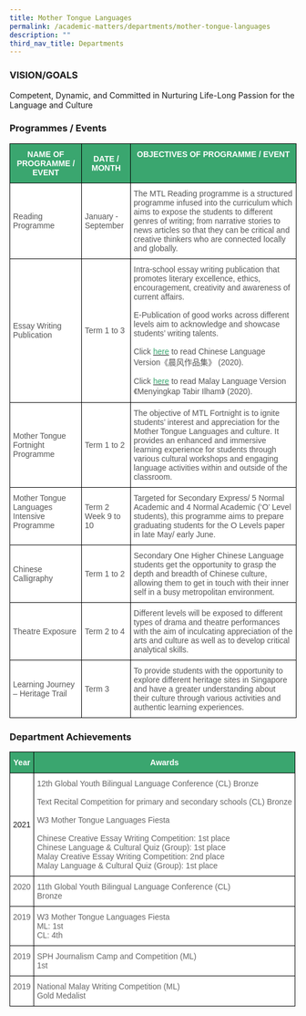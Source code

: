 ```yaml
---
title: Mother Tongue Languages
permalink: /academic-matters/departments/mother-tongue-languages
description: ""
third_nav_title: Departments
---
```

### VISION/GOALS

Competent, Dynamic, and Committed in Nurturing Life-Long Passion for the Language and Culture


### Programmes / Events
<style type="text/css">
.tg  {border-collapse:collapse;border-spacing:0;}
.tg td{border-color:black;border-style:solid;border-width:1px;font-family:Arial, sans-serif;font-size:14px;
  overflow:hidden;padding:10px 5px;word-break:normal;}
.tg th{border-color:black;border-style:solid;border-width:1px;font-family:Arial, sans-serif;font-size:14px;
  font-weight:normal;overflow:hidden;padding:10px 5px;word-break:normal;}
.tg .tg-k0s0{background-color:#3AA66F;color:#FFF;font-weight:bold;text-align:center;vertical-align:middle}
.tg .tg-0y1c{background-color:#3AA66F;color:#FFF;font-weight:bold;text-align:center;vertical-align:top}
.tg .tg-mwz3{background-color:#FFF;color:#565656;text-align:left;vertical-align:middle}
.tg .tg-njgx{background-color:#FFF;color:#565656;text-align:left;vertical-align:top}
</style>
<table class="tg">
<thead>
  <tr>
    <th class="tg-k0s0"><span style="color:#FFF;background-color:#3AA66F">NAME OF PROGRAMME / EVENT</span></th>
    <th class="tg-k0s0"><span style="color:#FFF;background-color:#3AA66F">DATE / MONTH</span></th>
    <th class="tg-0y1c">OBJECTIVES OF PROGRAMME / EVENT</th>
  </tr>
</thead>
<tbody>
  <tr>
    <td class="tg-mwz3"><span style="color:#565656">Reading Programme</span></td>
    <td class="tg-mwz3"><span style="color:#565656"> January - September</span></td>
    <td class="tg-mwz3"><span style="color:#565656">The MTL Reading programme is a structured programme infused into the curriculum which aims to expose the students to different genres of writing; from narrative stories to news articles so that they can be critical and creative thinkers who are connected locally and globally.</span></td>
  </tr>
  <tr>
    <td class="tg-mwz3"><span style="color:#565656">Essay Writing Publication</span></td>
    <td class="tg-mwz3"><span style="color:#565656"> Term 1 to 3 </span></td>
    <td class="tg-njgx"><span style="background-color:initial">Intra-school essay writing publication that promotes literary excellence, ethics, encouragement, creativity and awareness of current affairs.</span><br><br><span style="background-color:initial">E-Publication of good works across different levels aim to acknowledge and showcase students’ writing talents.</span><br><br>Click <a href="https://read.bookcreator.com/hZRhBliVO3M75UYpHyzXzEhqzks2/dJQOksxdRKGiYpy3U0ifSA"><span style="text-decoration:none;color:#3AA66F">here</span></a> to read Chinese Language Version《晨风作品集》 (2020).   <br><br> Click <a href="https://read.bookcreator.com/hZRhBliVO3M75UYpHyzXzEhqzks2/nf2A273BS0Wsq-QP19IjDg"><span style="text-decoration:none;color:#3AA66F">here</span></a> to read Malay Language Version《Menyingkap Tabir Ilham》 (2020).</td>
  </tr>
  <tr>
    <td class="tg-mwz3"><span style="color:#565656">Mother Tongue Fortnight Programme</span></td>
    <td class="tg-mwz3"><span style="color:#565656"> Term 1 to 2</span></td>
    <td class="tg-mwz3"><span style="color:#565656">The objective of MTL Fortnight is to ignite students’ interest and appreciation for the Mother Tongue Languages and culture. It provides an enhanced and immersive learning experience for students through various cultural workshops and engaging language activities within and outside of the classroom.</span></td>
  </tr>
  <tr>
    <td class="tg-njgx"><span style="color:#565656">Mother Tongue Languages Intensive Programme</span></td>
    <td class="tg-mwz3"><span style="color:#565656">Term 2</span><br><span style="color:#565656">Week 9 to 10</span></td>
    <td class="tg-mwz3"><span style="color:#565656">Targeted for Secondary Express/ 5 Normal Academic and 4 Normal Academic (‘O’ Level students), this programme aims to prepare graduating students for the O Levels paper in late May/ early June.</span></td>
  </tr>
  <tr>
    <td class="tg-mwz3"><span style="color:#565656">Chinese Calligraphy</span></td>
    <td class="tg-mwz3"><span style="color:#565656">Term 1 to 2</span></td>
    <td class="tg-mwz3"><span style="color:#565656">Secondary One Higher Chinese Language students get the opportunity to grasp the depth and breadth of Chinese culture, allowing them to get in touch with their inner self in a busy metropolitan environment.</span></td>
  </tr>
  <tr>
    <td class="tg-mwz3"><span style="color:#565656">Theatre Exposure</span></td>
    <td class="tg-mwz3"><span style="color:#565656">Term 2 to 4</span></td>
    <td class="tg-mwz3"><span style="color:#565656">Different levels will be exposed to different types of drama and theatre performances with the aim of inculcating appreciation of the arts and culture as well as to develop critical analytical skills.</span></td>
  </tr>
  <tr>
    <td class="tg-mwz3"><span style="color:#565656">Learning Journey – Heritage Trail</span></td>
    <td class="tg-mwz3"><span style="color:#565656">Term 3</span></td>
    <td class="tg-mwz3"><span style="color:#565656">To provide students with the opportunity to explore different heritage sites in Singapore and have a greater understanding about their culture through various activities and authentic learning experiences.</span></td>
  </tr>
</tbody>
</table>

### Department Achievements 

<style type="text/css">
.tg  {border-collapse:collapse;border-spacing:0;}
.tg td{border-color:black;border-style:solid;border-width:1px;font-family:Arial, sans-serif;font-size:14px;
  overflow:hidden;padding:10px 5px;word-break:normal;}
.tg th{border-color:black;border-style:solid;border-width:1px;font-family:Arial, sans-serif;font-size:14px;
  font-weight:normal;overflow:hidden;padding:10px 5px;word-break:normal;}
.tg .tg-k0s0{background-color:#3AA66F;color:#FFF;font-weight:bold;text-align:center;vertical-align:middle}
.tg .tg-a3j2{background-color:#FFF;color:#222;text-align:center;vertical-align:middle}
.tg .tg-cmm0{background-color:#FFF;color:#666;text-align:left;vertical-align:top}
.tg .tg-zqva{background-color:#FFF;color:#666;text-align:center;vertical-align:top}
</style>
<table class="tg">
<thead>
  <tr>
    <th class="tg-k0s0"><span style="color:#FFF;background-color:#3AA66F">Year</span></th>
    <th class="tg-k0s0"><span style="color:#FFF;background-color:#3AA66F">Awards</span></th>
  </tr>
</thead>
<tbody>
  <tr>
    <td class="tg-a3j2"><span style="color:#222;background-color:#FFF"> 2</span>021</td>
    <td class="tg-cmm0">12th Global Youth Bilingual Language Conference (CL) Bronze<br><br>Text Recital Competition for primary and secondary schools (CL) Bronze<br><br>W3 Mother Tongue Languages Fiesta<br><br>Chinese Creative Essay Writing Competition: 1st place<br>Chinese Language &amp; Cultural Quiz (Group): 1st place<br>Malay Creative Essay Writing Competition: 2nd place<br>Malay Language &amp; Cultural Quiz (Group): 1st place</td>
  </tr>
  <tr>
    <td class="tg-zqva">2020</td>
    <td class="tg-cmm0">11th Global Youth Bilingual Language Conference (CL)<br>Bronze</td>
  </tr>
  <tr>
    <td class="tg-zqva">2019</td>
    <td class="tg-cmm0">W3 Mother Tongue Languages Fiesta <br>ML: 1st <br>CL: 4th</td>
  </tr>
  <tr>
    <td class="tg-zqva"> 2019</td>
    <td class="tg-cmm0">SPH Journalism Camp and Competition (ML)<br>1st</td>
  </tr>
  <tr>
    <td class="tg-zqva"> 2019</td>
    <td class="tg-cmm0"> National Malay Writing Competition (ML)<br>Gold Medalist</td>
  </tr>
</tbody>
</table>